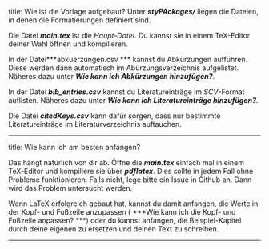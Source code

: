 title: Wie ist die Vorlage aufgebaut?
Unter ***styPAckages/*** liegen die Dateien, in denen die Formatierungen definiert sind.

Die Datei ***main.tex*** ist die *Haupt-Datei*. Du kannst sie in einem TeX-Editor deiner Wahl öffnen und kompilieren.

In der Datei***abkuerzungen.csv
*** kannst du Abkürzungen aufführen. Diese werden dann automatisch im Abürzungsverzeichnis aufgelistet. Näheres dazu unter
***Wie kann ich Abkürzungen hinzufügen?***.

In der Datei ***bib_entries.csv*** kannst du Literatureinträge im *SCV*-Format auflisten. Näheres dazu unter
***Wie kann ich Literatureinträge hinzufügen?***.

Die Datei
***citedKeys.csv*** kann dafür sorgen, dass nur bestimmte Literatureinträge im Literaturverzeichnis auftauchen.

---

title: Wie kann ich am besten anfangen?

Das hängt natürlich von dir ab. Öffne die ***main.tex*** einfach mal in einem TeX-Editor und kompiliere sie über
***pdflatex***.
Dies sollte in jedem Fall ohne Probleme funktionieren. Falls nicht, lege bitte ein Issue in Github an. Dann wird das Problem untersucht werden.

Wenn LaTeX erfolgreich gebaut hat, kannst du damit anfangen, die Werte in der Kopf- und Fußzeile anzupassen (
***Wie kann ich die Kopf- und Fußzeile anpassen?
***) oder du kannst anfangen, die Beispiel-Kapitel durch deine eigenen zu ersetzen und deinen Text zu schreiben.

---


